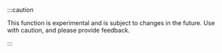 :::caution

This function is experimental and is subject to changes in the future. Use with caution, and please provide feedback.

:::
